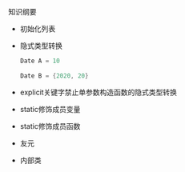 知识纲要

- 初始化列表

- 隐式类型转换

  ```C++
  Date A = 10
      
  Date B = {2020, 20}
  ```

- explicit关键字禁止单参数构造函数的隐式类型转换

- static修饰成员变量

- static修饰成员函数

- 友元

- 内部类
